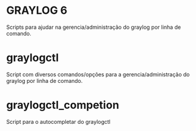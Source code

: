 # GRAYLOG 6
Scripts para ajudar na gerencia/administração do graylog por linha de comando.

# graylogctl
Script com diversos comandos/opções para a gerencia/administração do graylog por linha de comando.

# graylogctl_competion
Script para o autocompletar do graylogctl

